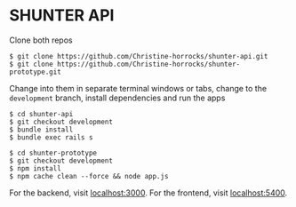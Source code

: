 # SHUNTER API

Clone both repos

```
$ git clone https://github.com/Christine-horrocks/shunter-api.git
$ git clone https://github.com/Christine-horrocks/shunter-prototype.git
```

Change into them in separate terminal windows or tabs, change to the `development` branch, install dependencies and run the apps

```
$ cd shunter-api
$ git checkout development
$ bundle install
$ bundle exec rails s
```
```
$ cd shunter-prototype
$ git checkout development
$ npm install
$ npm cache clean --force && node app.js
```

For the backend, visit [localhost:3000](localhost:3000).
For the frontend, visit [localhost:5400](localhost:5400).